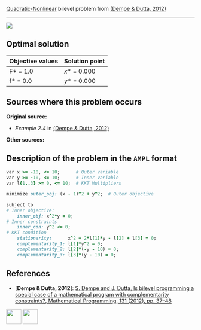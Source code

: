 [Quadratic-Nonlinear](/BASBLib/QP-NLP-problems) bilevel problem from [(Dempe & Dutta, 2012)][Dempe & Dutta, 2012]

---

![](/BASBLib/images/dd_2012_01_eq.jpg)

## Optimal solution

Objective values   | Solution point           |
------------------ | ------------------------ |
F* = 1.0           | _x_* = 0.000             |
f* = 0.0           | _y_* = 0.000             |

## Sources where this problem occurs

__Original source:__

 - _Example 2.4_ in [(Dempe & Dutta, 2012)][Dempe & Dutta, 2012]

__Other sources:__

## Description of the problem in the `AMPL` format

```ruby
var x >= -10, <= 10;      # Outer variable
var y >= -10, <= 10;      # Inner variable
var l{1..3} >= 0, <= 10;  # KKT Multipliers

minimize outer_obj: (x - 1)^2 + y^2;  # Outer objective

subject to
# Inner objective:
    inner_obj: x^2*y = 0;
# Inner constraints
    inner_con: y^2 <= 0;
# KKT condition
    stationarity:      x^2 + 2*l[1]*y - l[2] + l[3] = 0;
    complementarity_1: l[1]*y^2 = 0;
    complementarity_2: l[2]*(-y - 10) = 0;
    complementarity_3: l[3]*(y - 10) = 0;
```

##  References

 - [**Dempe & Dutta, 2012**]: [S. Dempe and J. Dutta, Is bilevel programming a special case of a mathematical program with complementarity constraints?, Mathematical Programming, 131 (2012), pp. 37–48](https://doi.org/10.1007/s10107-010-0342-1)

[<img src="http://www.interupgrade.com/images/pfeil-backbutton.png" width="40" height="40">](/BASBLib/QP-NLP-problems "Back to summary of QP-NLP bilevel problems")
[<img src="https://cdn1.iconfinder.com/data/icons/MetroStation-PNG/128/MB__home.png" width="40" height="40">](/BASBLib/index "Back to homepage")

[Dempe & Dutta, 2012]: https://doi.org/10.1007/s10107-010-0342-1
